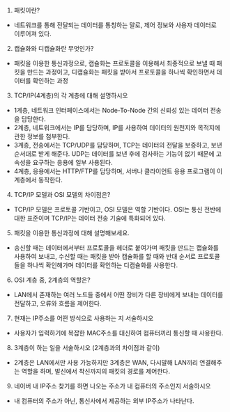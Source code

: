 1. 패킷이란?
- 네트워크를 통해 전달되는 데이터를 통칭하는 말로, 제어 정보와 사용자 데이터로 이루어져 있다.
2. 캡슐화와 디캡슐화란 무엇인가?
- 패킷을 이용한 통신과정으로, 캡슐화는 프로토콜을 이용해서 최종적으로 보낼 때 패킷을 만드는 과정이고, 디캡슐화는 패킷을 받아서 프로토콜을 하나씩 확인하면서 데이터를 확인하는 과정
3. TCP/IP(4계층)의 각 계층에 대해 설명하시오
- 1계층, 네트워크 인터페이스에서는 Node-To-Node 간의 신뢰성 있는 데이터 전송을 담당한다.
- 2계층, 네트워크에서는 IP를 담당하며, IP를 사용하여 데이터의 원천지와 목적지에 관한 정보를 첨부한다.
- 3계층, 전송에서는 TCP/UDP를 담당하며, TCP는 데이터의 전달을 보증하고, 보낸 순서대로 받게 해준다. UDP는 데이터를 보낸 후에 검사하는 기능이 없기 때문에 고속성을 요구하는 응용에 일부 사용된다.
- 4계층, 응용에서는 HTTP/FTP를 담당하며, 서버나 클라이언트 응용 프로그램이 이 계층에서 동작한다.
4. TCP/IP 모델과 OSI 모델의 차이점은?
- TCP/IP 모델은 프로토콜 기반이고, OSI 모델은 역할 기반이다. OSI는 통신 전반에 대한 표준이며 TCP/IP는 데이터 전송 기술에 특화되어 있다.
5. 패킷을 이용한 통신과정에 대해 설명해보세요.
- 송신할 때는 데이터에서부터 프로토콜을 헤더로 붙여가며 패킷을 만드는 캡슐화를 사용하여 보내고, 수신할 때는 패킷을 받아 캡슐화를 할 때와 반대 순서로 프로토콜들을 하나씩 확인해가며 데이터를 확인하는 디캡슐화를 사용한다.
6. OSI 계층 중, 2계층의 역할은?
- LAN에서 존재하는 여러 노드들 중에서 어떤 장비가 다른 장비에게 보내는 데이터를 전달하고, 오류와 흐름을 제어한다.
7. 현재는 IP주소를 어떤 방식으로 사용하는 지 서술하시오
- 사용자가 입력하기에 복잡한 MAC주소를 대신하여 컴퓨터끼리 통신할 때 사용한다.
8. 3계층이 하는 일을 서술하시오 (2계층과의 차이점과 같이)
- 2계층은 LAN에서만 사용 가능하지만 3계층은 WAN, 다시말해 LAN끼리 연결해주는 역할을 하며, 발신에서 착신까지의 패킷의 경로를 제어한다.
9. 네이버 내 IP주소 찾기를 하면 나오는 주소가 내 컴퓨터의 주소인지 서술하시오
- 내 컴퓨터의 주소가 아닌, 통신사에서 제공하는 외부 IP주소가 나타난다.